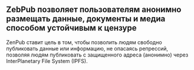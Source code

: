## ZebPub позволяет пользователям анонимно размещать данные, документы и медиа способом устойчивым к цензуре
ZenPub ставит цель в том, чтобы позволить людям свободно публиковать данные или информацию, не опасаясь репрессий, позволяя людям публиковать с защищенного адреса (анонимно) через InterPlanetary File System (IPFS).
